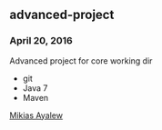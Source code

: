## advanced-project

### April 20, 2016

Advanced project for core working dir

* git 
* Java 7
* Maven

[Mikias Ayalew](http://sqasolution.com)
